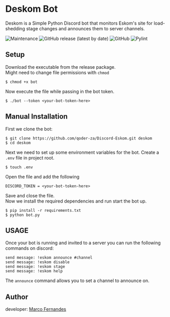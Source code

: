 # Deskom Bot

Deskom is a Simple Python Discord bot that monitors Eskom's site for load-shedding stage changes and announces them to server channels.

![Maintenance](https://img.shields.io/maintenance/yes/2021?style=flat-square)
![GitHub release (latest by date)](https://img.shields.io/github/v/release/Moon-developer/Discord-Eskom?style=flat-square)
![GitHub](https://img.shields.io/github/license/Moon-developer/Discord-Eskom?style=flat-square)
![Pylint](https://img.shields.io/github/workflow/status/Moon-developer/Discord-Eskom/Pylint?logo=GitHub&label=Pylint&style=flat-square)

## Setup

Download the executable from the release package.  
Might need to change file permissions with `chmod`

```shell
$ chmod +x bot
```

Now execute the file while passing in the bot token.

```shell
$ ./bot --token <your-bot-token-here>
```

## Manual Installation

First we clone the bot:

```shell
$ git clone https://github.com/qoder-za/Discord-Eskom.git deskom 
$ cd deskom
```

Next we need to set up some environment variables for the bot. Create a `.env` file in project root.

```shell
$ touch .env
```

Open the file and add the following

```dotenv
DISCORD_TOKEN = <your-bot-token-here>
```

Save and close the file.  
Now we install the required dependencies and run start the bot up.

```shell
$ pip install -r requirements.txt
$ python bot.py
```

## USAGE

Once your bot is running and invited to a server you can run the following commands on discord:

```
send message: !eskom announce #channel
send message: !eskom disable
send message: !eskom stage
send message: !eskom help
```

The `announce` command allows you to set a channel to announce on.

## Author

developer: [Marco Fernandes](https://github.com/moon-developer)
